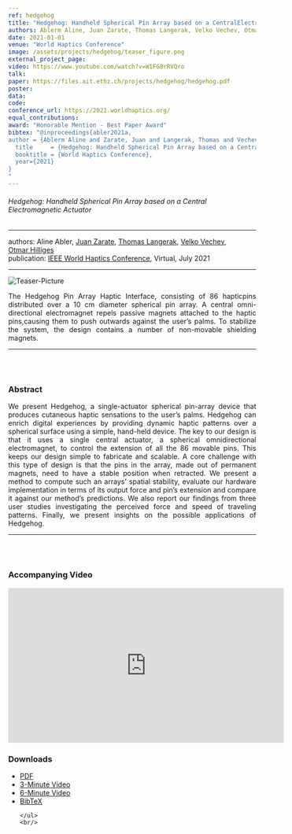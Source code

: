 ```yaml
---
ref: hedgehog
title: "Hedgehog: Handheld Spherical Pin Array based on a CentralElectromagnetic Actuator"
authors: Ablerm Aline, Juan Zarate, Thomas Langerak, Velko Vechev, Otmar Hilliges
date: 2021-01-01
venue: "World Haptics Conference"
image: /assets/projects/hedgehog/teaser_figure.png
external_project_page: 
video: https://www.youtube.com/watch?v=W1FG8rRVQro
talk: 
paper: https://files.ait.ethz.ch/projects/hedgehog/hedgehog.pdf
poster: 
data: 
code: 
conference_url: https://2021.worldhaptics.org/
equal_contributions: 
award: "Honorable Mention - Best Paper Award"
bibtex: "@inproceedings{abler2021a,
author = {Ablerm Aline and Zarate, Juan and Langerak, Thomas and Vechev, Velko and Hilliges, Otmar},
  title     = {Hedgehog: Handheld Spherical Pin Array based on a CentralElectromagnetic Actuator},
  booktitle = {World Haptics Conference},
  year={2021}
}
"
---
```


<h6> Hedgehog: Handheld Spherical Pin Array based on a Central Electromagnetic Actuator </h6>
<hr />

<div class="fullcol">
    <div class="teaser-info-projectpage">
            <span class="normalcap">authors:</span>
            <span class="authorcap">
                <nobr>Aline Abler, </nobr>
                <nobr><a href="/people/jzarate/" title="Juan Zarate">Juan Zarate</a>, </nobr>
                <nobr><a href="/people/tlangerak/" title="Thomas Langerak">Thomas Langerak</a>, </nobr>
                 <nobr><a href="/people/vechev/" title="Velko Vechev">Velko Vechev</a>, </nobr>
                <nobr><a href="/people/hilliges/" title="Otmar Hilliges">Otmar Hilliges</a> </nobr>
            </span>
            <br/>
            <span class="normalcap"><nobr>publication: </nobr></span>
            <span class="authorcap">
                <a class="a-text-ext" href="https://2021.worldhaptics.org/" title="IEEE Conference">IEEE World Haptics Conference</a>, Virtual, July 2021
            </span>
        <hr />
    </div>
</div>

<div class="fullcol">
    <img class="fullcol" src="<?php ait_root_dir();?>projects/2021/hedgehog/teaser_figure.png" alt="Teaser-Picture"/>
    <div class="fullcol">
        <p align="justify">
            <span class="figurecap">
The Hedgehog Pin Array Haptic Interface, consisting of 86 hapticpins distributed over a 10 cm diameter spherical pin array. A central omni-directional electromagnet repels passive magnets attached to the haptic pins,causing them to push outwards against the user’s palms. To stabilize the system, the design contains a number of non-movable shielding magnets.
           </span>
        </p>
        <hr />
        <br/>
        <br/>
    </div>
</div>


<div class="fullcol">
    <h3>Abstract</h3>
    <p align="justify">
        We present Hedgehog, a single-actuator spherical pin-array device that produces cutaneous haptic sensations to the user’s palms. Hedgehog can enrich digital experiences by providing dynamic haptic patterns over a spherical surface using a simple, hand-held device. The key to our design is that it uses a single central actuator, a spherical omnidirectional electromagnet, to control the extension of all the 86 movable pins. This keeps our design simple to fabricate and scalable. A core challenge with this type of design is that the pins in the array, made out of permanent magnets, need to  have a stable position when retracted. We present a method to compute such an arrays’ spatial stability, evaluate our hardware implementation in terms of its output force and pin’s extension and compare it against our method’s predictions. We also report our findings from three user studies  investigating the perceived force and speed of traveling patterns. Finally, we present insights on the possible applications of Hedgehog.
    </p>
    <hr />
    <br/>
    <br/>
</div>

<div class="fullcol">
<h3>Accompanying Video</h3>
    <div class="video" align="center">
<iframe width="560" height="315" src="https://www.youtube.com/embed/W1FG8rRVQro" frameborder="0" allow="accelerometer; autoplay; encrypted-media; gyroscope; picture-in-picture" allowfullscreen></iframe>
    </div>
</div>

<div class="fullcol">
 <h3>Downloads</h3>
    <ul class="linklist">
        <li class="a-pdf"><a title="PDF" href="<?php ait_root_dir();?>projects/2021/hedgehog/downloads/hedgehog.pdf">PDF</a></li>
        <li class="a-vid"><a title="Video" href="<?php ait_root_dir();?>projects/2021/hedgehog/downloads/hedgehog_3min.mp4">3-Minute Video</a></li>
        <li class="a-vid"><a title="Video" href="<?php ait_root_dir();?>projects/2021/hedgehog/downloads/hedgehog_6min.mp4">6-Minute Video</a></li>
        <li class="a-bib"><a title="BibTex" href="<?php ait_root_dir();?>projects/2021/hedgehog/hedgehog.bib">BibTeX</a></li>

    </ul>
    <br/>
